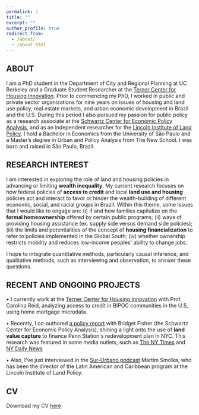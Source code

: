 ```yaml
---
permalink: /
title: ""
excerpt: ""
author_profile: true
redirect_from: 
  - /about/
  - /about.html
---
```

## ABOUT
I am a PhD student in the Department of City and Regional Planning at UC Berkeley and a Graduate Student Researcher at the [Terner Center for Housing Innovation](https://ternercenter.berkeley.edu/). Prior to commencing my PhD, I worked in public and private sector organizations for nine years on issues of housing and land use policy, real estate markets, and urban economic development in Brazil and the U.S. During this period I also pursued my passion for public policy as a research associate at the [Schwartz Center for Economic Policy Analysis](https://www.economicpolicyresearch.org/), and as an independent researcher for the [Lincoln Institute of Land Policy](https://www.lincolninst.edu/).  I hold a Bachelor in Economics from the University of São Paulo and a Master’s degree in Urban and Policy Analysis from The New School. I was born and raised in São Paulo, Brazil.




## RESEARCH INTEREST
I am interested in exploring the role of land and housing policies in advancing or limiting **wealth inequality**. My current research focuses on how federal policies of **access to credit** and local **land use and housing** policies act and interact to favor or hinder the wealth-building of different economic, social, and racial groups in Brazil. Within this theme, some issues that I would like to engage are: (i) if and how families capitalize on the **formal homeownership** offered by certain public programs; (ii) ways of providing housing assistance (ex. supply side versus demand side policies); (iii) the limits and potentialities of the concept of **housing financialization** to refer to policies implemented in the Global South; (iv) whether ownership restricts mobility and reduces low-income peoples' ability to change jobs.

I hope to integrate quantitative methods, particularly causal inference, and qualitative methods, such as interviewing and observation, to answer these questions.



## RECENT AND ONGOING PROJECTS
 • I currently work at the [Terner Center for Housing Innovation](https://ternercenter.berkeley.edu/) with Prof. Carolina Reid, analyzing access to credit in BIPOC communities in the U.S, using home mortgage microdata.

 • Recently, I co-authored [a policy report](https://reinventalbany.org/wp-content/uploads/2022/07/Reinvent-Albany_SCEPA-Penn-Station-Redevelopment-Report-2022-July-12.pdf) with Bridget Fisher (the Schwartz Center for Economic Policy Analysis), shining a light onto the use of **land value capture** to finance Penn Station's redevelopment plan in NYC. This research was featured in some media outlets, such as [The NY Times](https://www.nytimes.com/2022/07/13/nyregion/penn-station-renovation-funding.html) and [NY Daily News](https://www.nydailynews.com/opinion/ny-edit-penn-station-finances-20220718-f5jkok5ar5fkfdf66a4jxaiaiy-story.html)

 • Also, I've just interviewed in the [Sur-Urbano podcast](https://open.spotify.com/episode/1hD093fkWBYB0S6f2h3epH) Martim Smolka, who has been the director of the Latin American and Caribbean program at the Lincoln Institute of Land Policy.




## CV
Download my CV [here](https://drive.google.com/file/d/1xdrFboD3H8LsfcvYnWLFJuR9BOf3ddTZ/view?usp=share_link)
